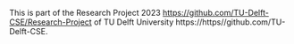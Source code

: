 This is part of the Research Project 2023 https://github.com/TU-Delft-CSE/Research-Project of TU Delft University https://https//github.com/TU-Delft-CSE.
